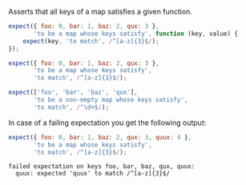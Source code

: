 Asserts that all keys of a map satisfies a given function.

<!-- evaluate -->
```javascript
expect({ foo: 0, bar: 1, baz: 2, qux: 3 },
       'to be a map whose keys satisfy', function (key, value) {
    expect(key, 'to match', /^[a-z]{3}$/);
});

expect({ foo: 0, bar: 1, baz: 2, qux: 3 },
       'to be a map whose keys satisfy',
       'to match', /^[a-z]{3}$/);

expect(['foo', 'bar', 'baz', 'qux'],
       'to be a non-empty map whose keys satisfy',
       'to match', /^\d+$/);
```
<!-- /evaluate -->

In case of a failing expectation you get the following output:

<!-- evaluate -->
```javascript
expect({ foo: 0, bar: 1, baz: 2, qux: 3, quux: 4 },
       'to be a map whose keys satisfy',
       'to match', /^[a-z]{3}$/);
```

```
failed expectation on keys foo, bar, baz, qux, quux:
  quux: expected 'quux' to match /^[a-z]{3}$/
```
<!-- /evaluate -->

